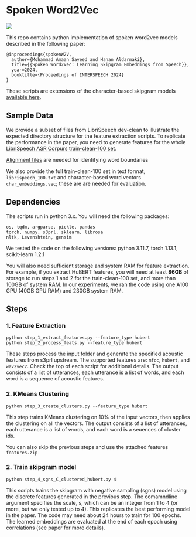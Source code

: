 # Spoken Word2Vec

<a href='https://arxiv.org/pdf/2311.09319'><img src='https://img.shields.io/badge/paper-Paper-red'></a> 

This repo contains python implementation of spoken word2vec models described in the following paper:

```
@inproceedings{spokenW2V,
  author={Mohammad Amaan Sayeed and Hanan Aldarmaki},
  title={{Spoken Word2Vec: Learning Skipgram Embeddings from Speech}},
  year=2024,
  booktitle={Proceedings of INTERSPEECH 2024}
}
```

These scripts are extensions of the character-based skipgram models [available here](https://github.com/h-aldarmaki/Word2Vec/tree/main). 


## Sample Data

We provide a subset of files from LibriSpeech dev-clean to illustrate the expected directory structure for the feature extraction scripts. To replicate the performance in the paper, you need to generate features for the whole [LibriSpeech ASR Corpurs train-clean-100 set](https://www.openslr.org/12). 

[Alignment files](https://github.com/CorentinJ/librispeech-alignments) are needed for identifying word boundaries

We also provide the full train-clean-100 set in text format, ```librispeech_100.txt``` and character-based word vectors ```char_embeddings.vec```; these are are needed for evaluation. 

## Dependencies

The scripts run in python 3.x. You will need the following packages:

```
os, tqdm, argparse, pickle, pandas
torch, numpy, s3prl, sklearn, librosa
nltk, Levenshtein, gensim

```
We tested the code on the following versions: python 3.11.7, torch 1.13.1, scikit-learn 1.2.1

You will also need sufficient storage and system RAM for feature extraction. For example, if you extract HuBERT features, you will need at least **86GB** of storage to run steps 1 and 2 for the train-clean-100 set, and more than 100GB of system RAM. In our experiments, we ran the code using one A100 GPU (40GB GPU RAM) and 230GB system RAM. 

## Steps

### 1. Feature Extraction

```
python step_1_extract_features.py --feature_type hubert
python step_2_process_feats.py --feature_type hubert
```
These steps process the input folder and generate the specified acoustic features from s3prl upstream. The supported features are: ```mfcc```, ```hubert```, and ```wav2vec2```. Check the top of each script for additional details. The output consists of a list of utterances, each utterance is a list of words, and each word is a sequence of acoustic features. 

### 2. KMeans Clustering

```
python step_3_create_clusters.py --feature_type hubert
```
This step trains KMeans clustering on 10% of the input vectors, then applies the clustering on all the vectors. The output consists of a list of utterances, each utterance is a list of words, and each word is a seuences of cluster ids.

You can also skip the previous steps and use the attached features ```features.zip```

### 2. Train skipgram model

```
python step_4_sgns_C_clustered_hubert.py 4
```
This scripts trains the skipgram with negative sampling (sgns) model using the discrete features generated in the previous step. The comamndline argument specifies the scale, s, which can be an integer from 1 to 4 (or more, but we only tested up to 4). This replicates the best performing model in the paper. The code may need about 24 hours to train for 100 epochs. The learned embeddings are evaluated at the end of each epoch using correlations (see paper for more details). 
